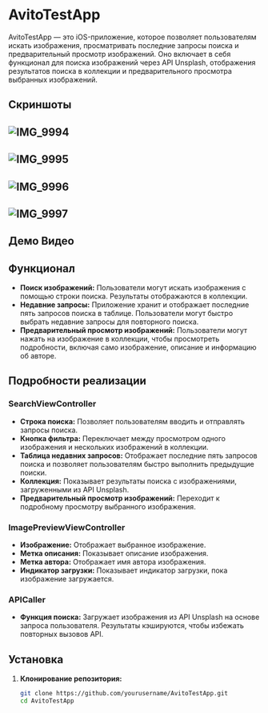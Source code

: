 # AvitoTestApp

AvitoTestApp — это iOS-приложение, которое позволяет пользователям искать изображения, просматривать последние запросы поиска и предварительный просмотр изображений. Оно включает в себя функционал для поиска изображений через API Unsplash, отображения результатов поиска в коллекции и предварительного просмотра выбранных изображений.


## Скриншоты
![IMG_9994](https://github.com/user-attachments/assets/79cf2a07-0659-4aed-9f50-70ed8314d60c)
---------------------------------------
![IMG_9995](https://github.com/user-attachments/assets/c9a2d2f2-512c-44cd-a25d-b2ad20bb70f3)
---------------------------------------
![IMG_9996](https://github.com/user-attachments/assets/85a5b544-8ffe-409d-b6c1-49b100cfbaff)
---------------------------------------
![IMG_9997](https://github.com/user-attachments/assets/43e1d962-74a6-4e88-a3b8-1d3bf1fa4967)
---------------------------------------

## Демо Видео

## Функционал

- **Поиск изображений:** Пользователи могут искать изображения с помощью строки поиска. Результаты отображаются в коллекции.
- **Недавние запросы:** Приложение хранит и отображает последние пять запросов поиска в таблице. Пользователи могут быстро выбрать недавние запросы для повторного поиска.
- **Предварительный просмотр изображений:** Пользователи могут нажать на изображение в коллекции, чтобы просмотреть подробности, включая само изображение, описание и информацию об авторе.

## Подробности реализации

### SearchViewController

- **Строка поиска:** Позволяет пользователям вводить и отправлять запросы поиска.
- **Кнопка фильтра:** Переключает между просмотром одного изображения и нескольких изображений в коллекции.
- **Таблица недавних запросов:** Отображает последние пять запросов поиска и позволяет пользователям быстро выполнить предыдущие поиски.
- **Коллекция:** Показывает результаты поиска с изображениями, загруженными из API Unsplash.
- **Предварительный просмотр изображений:** Переходит к подробному просмотру выбранного изображения.

### ImagePreviewViewController

- **Изображение:** Отображает выбранное изображение.
- **Метка описания:** Показывает описание изображения.
- **Метка автора:** Отображает имя автора изображения.
- **Индикатор загрузки:** Показывает индикатор загрузки, пока изображение загружается.

### APICaller

- **Функция поиска:** Загружает изображения из API Unsplash на основе запроса пользователя. Результаты кэшируются, чтобы избежать повторных вызовов API.

## Установка

1. **Клонирование репозитория:**
   ```bash
   git clone https://github.com/yourusername/AvitoTestApp.git
   cd AvitoTestApp
